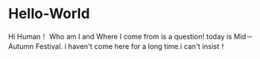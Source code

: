 # Hello-World
Hi Human！
Who am I and Where I come from is a question!
today is Mid－Autumn Festival.
i haven't come here for a long time.i can't insist！


